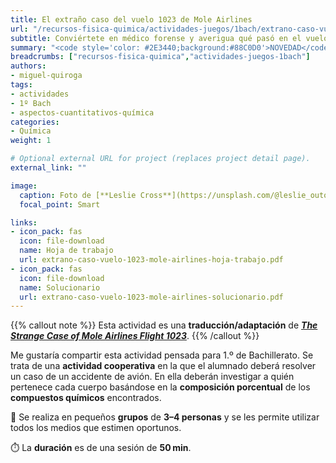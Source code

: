 ```yaml
---
title: El extraño caso del vuelo 1023 de Mole Airlines
url: "/recursos-fisica-quimica/actividades-juegos/1bach/extrano-caso-vuelo-1023-mole-airlines"
subtitle: Conviértete en médico forense y averigua qué pasó en el vuelo 1023
summary: "<code style='color: #2E3440;background:#88C0D0'>NOVEDAD</code> <br> Conviértete en médico forense y averigua qué pasó en el vuelo 1023."
breadcrumbs: ["recursos-fisica-quimica","actividades-juegos-1bach"]
authors:
- miguel-quiroga
tags:
- actividades
- 1º Bach
- aspectos-cuantitativos-química
categories:
- Química
weight: 1

# Optional external URL for project (replaces project detail page).
external_link: ""

image:
  caption: Foto de [**Leslie Cross**](https://unsplash.com/@leslie_outofdoors) en [Unsplash](https://unsplash.com)
  focal_point: Smart

links:
- icon_pack: fas
  icon: file-download
  name: Hoja de trabajo
  url: extrano-caso-vuelo-1023-mole-airlines-hoja-trabajo.pdf
- icon_pack: fas
  icon: file-download
  name: Solucionario
  url: extrano-caso-vuelo-1023-mole-airlines-solucionario.pdf
---
```


{{% callout note %}}
Esta actividad es una **traducción/adaptación** de [***The Strange Case of Mole Airlines Flight 1023***](https://pubs.acs.org/doi/10.1021/ed080p407).
{{% /callout %}}

Me gustaría compartir esta actividad pensada para 1.º de Bachillerato. Se trata de una **actividad cooperativa** en la que el alumnado deberá resolver un caso de un accidente de avión. En ella deberán investigar a quién pertenece cada cuerpo basándose en la **composición porcentual** de los **compuestos químicos** encontrados.

👥 Se realiza en pequeños **grupos** de **3–4 personas** y se les permite utilizar todos los medios que estimen oportunos.

⏱️ La **duración** es de una sesión de **50**&thinsp;**min**.

